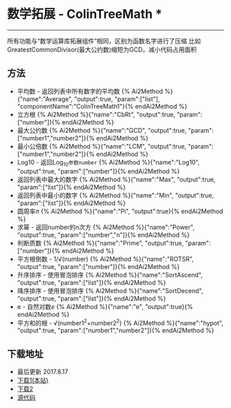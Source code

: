 # 数学拓展 - ColinTreeMath *

---

所有功能与“数学运算库拓展组件”相同，区别为函数名字进行了压缩
比如GreatestCommonDivisor(最大公约数)缩短为GCD，减小代码占用面积

## 方法

* 平均数 - 返回列表中所有数字的平均数
  {% Ai2Method %}{"name":"Average", "output":true, "param":["list"], "componentName":"ColinTreeMath1"}{% endAi2Method %}
* 立方根
  {% Ai2Method %}{"name":"CbRt", "output":true, "param":["number"]}{% endAi2Method %}
* 最大公约数
  {% Ai2Method %}{"name":"GCD", "output":true, "param":["number1","number2"]}{% endAi2Method %}
* 最小公倍数
  {% Ai2Method %}{"name":"LCM", "output":true, "param":["number1","number2"]}{% endAi2Method %}
* Log10 - 返回Log<sub>10</sub>`参数number`
  {% Ai2Method %}{"name":"Log10", "output":true, "param":["number"]}{% endAi2Method %}
* 返回列表中最大的数字
  {% Ai2Method %}{"name":"Max", "output":true, "param":["list"]}{% endAi2Method %}
* 返回列表中最小的数字
  {% Ai2Method %}{"name":"Min", "output":true, "param":["list"]}{% endAi2Method %}
* 圆周率*π*
  {% Ai2Method %}{"name":"Pi", "output":true}{% endAi2Method %}
* 求幂 - 返回number的n次方
  {% Ai2Method %}{"name":"Power", "output":true, "param":["number","n"]}{% endAi2Method %}
* 判断质数
  {% Ai2Method %}{"name":"Prime", "output":true, "param":["number"]}{% endAi2Method %}
* 平方根倒数 - 1/&#8730;(number)
  {% Ai2Method %}{"name":"ROTSR", "output":true, "param":["number"]}{% endAi2Method %}
* 升序排序 - 使用冒泡排序
  {% Ai2Method %}{"name":"SortAscend", "output":true, "param":["list"]}{% endAi2Method %}
* 降序排序 - 使用冒泡排序
  {% Ai2Method %}{"name":"SortDecend", "output":true, "param":["list"]}{% endAi2Method %}
* e - 自然对数*e*
  {% Ai2Method %}{"name":"e", "output":true}{% endAi2Method %}
* 平方和的根 - &#8730;(number1<sup>2</sup>+number2<sup>2</sup>)
  {% Ai2Method %}{"name":"hypot", "output":true, "param":["number1","number2"]}{% endAi2Method %}

## 下载地址

* 最后更新 2017.8.17
* <a href="/aix/cn.colintree.aix.ColinTreeMath.aix" target="_blank">下载1(本站)</a>
* [下载2](https://raw.githubusercontent.com/OpenSourceAIX/ColinTreeMath/master/cn.colintree.aix.ColinTreeMath.aix)
* [源代码](https://github.com/OpenSourceAIX/ColinTreeMath)